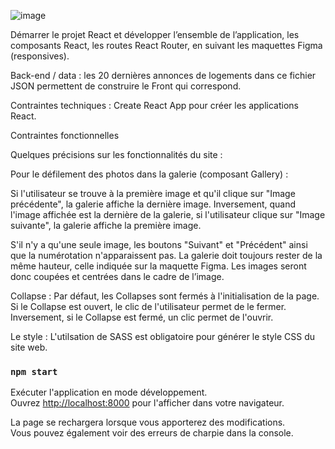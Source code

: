 
![image](https://github.com/Sally-Glanowski/P6-Kasa/assets/129045849/8fdd7f0a-6ba0-453a-91b9-5226dae97b49)



Démarrer le projet React et développer l’ensemble de l’application, les composants React, les routes React Router, en suivant les maquettes Figma (responsives). 

Back-end / data : les 20 dernières annonces de logements dans ce fichier JSON permettent de construire le Front qui correspond.

Contraintes techniques : Create React App pour créer les applications React.

Contraintes fonctionnelles

Quelques précisions sur les fonctionnalités du site :

Pour le défilement des photos dans la galerie (composant Gallery) :

Si l'utilisateur se trouve à la première image et qu'il clique sur "Image précédente", la galerie affiche la dernière image. 
Inversement, quand l'image affichée est la dernière de la galerie, si l'utilisateur clique sur "Image suivante", la galerie affiche la première image. 

S'il n'y a qu'une seule image, les boutons "Suivant" et "Précédent" ainsi que la numérotation n'apparaissent pas.
La galerie doit toujours rester de la même hauteur, celle indiquée sur la maquette Figma. Les images seront donc coupées et centrées dans le cadre de l’image.

Collapse : 
Par défaut, les Collapses sont fermés à l'initialisation de la page. 
Si le Collapse est ouvert, le clic de l'utilisateur permet de le fermer.
Inversement, si le Collapse est fermé, un clic permet de l'ouvrir.

Le style :
L'utilsation de SASS est obligatoire pour générer le style CSS du site web.

### `npm start`

Exécuter l'application en mode développement.\
Ouvrez [http://localhost:8000](http://localhost:8000) pour l'afficher dans votre navigateur.

La page se rechargera lorsque vous apporterez des modifications.\
Vous pouvez également voir des erreurs de charpie dans la console.
